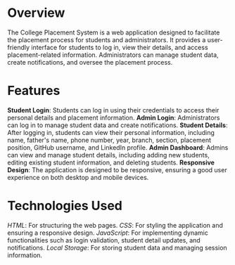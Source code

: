 # Overview
The College Placement System is a web application designed to facilitate the placement process for students and administrators. It provides a user-friendly interface for students to log in, view their details, and access placement-related information. Administrators can manage student data, create notifications, and oversee the placement process.

# Features
**Student Login**: Students can log in using their credentials to access their personal details and placement information.
**Admin Login**: Administrators can log in to manage student data and create notifications.
**Student Details**: After logging in, students can view their personal information, including name, father's name, phone number, year, branch, section, placement position, GitHub username, and LinkedIn profile.
**Admin Dashboard**: Admins can view and manage student details, including adding new students, editing existing student information, and deleting students.
**Responsive Design**: The application is designed to be responsive, ensuring a good user experience on both desktop and mobile devices.

# Technologies Used
*HTML*: For structuring the web pages.
*CSS*: For styling the application and ensuring a responsive design.
*JavaScript*: For implementing dynamic functionalities such as login validation, student detail updates, and notifications.
*Local Storage*: For storing student data and managing session information.
